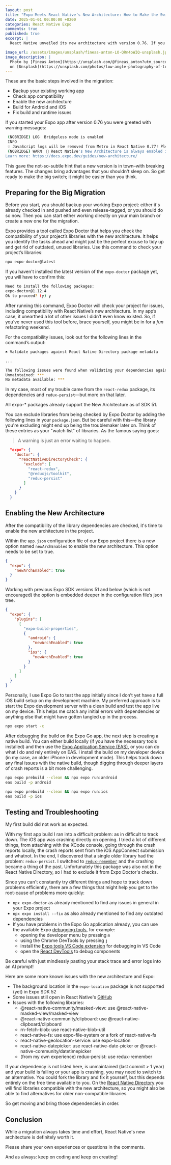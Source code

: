 ```yaml
---
layout: post
title: "Expo Meets React Native’s New Architecture: How to Make the Switch"
date: 2025-01-01 00:00:00 +0200
categories: React Native Expo
comments: true
published: true
excerpt: |
  React Native unveiled its new architecture with version 0.76. If you're planning to migrate your Expo project to this version, be prepared to navigate a few hurdles to get everything running smoothly again. Don’t worry—this guide has you covered.

image_url: /assets/images/unsplash/fineas-anton-LO-QRn4oWIQ-unsplash.jpg
image_description: |
  Photo by [Fineas Anton](https://unsplash.com/@fineas_anton?utm_source=unsplash&utm_medium=referral&utm_content=creditCopyText)
  on [Unsplash](https://unsplash.com/photos/low-angle-photography-of-transmission-tower-LO-QRn4oWIQ?utm_source=unsplash&utm_medium=referral&utm_content=creditCopyText)
---
```


These are the basic steps involved in the migration:

- Backup your existing working app
- Check app compatibility
- Enable the new architecture
- Build for Android and iOS
- Fix build and runtime issues

If you started your Expo app after version 0.76 you were greeted with warning messages:

```sh
 (NOBRIDGE) LOG  Bridgeless mode is enabled
 INFO
 💡 JavaScript logs will be removed from Metro in React Native 0.77! Please use React Native DevTools as your default tool. Tip: Type j in the terminal to open (requires Google Chrome or Microsoft Edge).
 (NOBRIDGE) WARN  🚨 React Native's New Architecture is always enabled in Expo Go, but it is not explicitly enabled your project app config. This may lead to unexpected behavior when you create a production or development build. Set "newArchEnabled": true in your app.json.
Learn more: https://docs.expo.dev/guides/new-architecture/
```

This gave the not-so-subtle hint that a new version is in town–with breaking features. The changes bring advantages that you shouldn't sleep on. So get ready to make the big switch; it might be easier than you think.

## Preparing for the Big Migration

Before you start, you should backup your working Expo project: either it's already checked in and pushed and even release-tagged, or you should do so now. Then you can start either working directly on your main branch or create a new one for the migration.

Expo provides a tool called Expo Doctor that helps you check the compatibility of your project’s libraries with the new architecture. It helps you identify the tasks ahead and might just be the perfect excuse to tidy up and get rid of outdated, unused libraries. Use this command to check your project’s libraries:

```sh
npx expo-doctor@latest
```

If you haven't installed the latest version of the `expo-doctor` package yet, you will have to confirm this:

```sh
Need to install the following packages:
expo-doctor@1.12.4
Ok to proceed? (y) y
```

After running this command, Expo Doctor will check your project for issues, including compatibility with React Native’s new architecture. In my app’s case, it unearthed a lot of other issues I didn’t even know existed. So, if you’ve never used this tool before, brace yourself, you might be in for a _fun_ refactoring weekend.

For the compatibility issues, look out for the following lines in the command’s output:

```sh
✖ Validate packages against React Native Directory package metadata

...

The following issues were found when validating your dependencies against React Native Directory:
Unmaintained: ***
No metadata available: ***
```

In my case, most of my trouble came from the `react-redux` package, its dependencies and `redux-persist`—but more on that later.

All expo-\* packages already support the New Architecture as of SDK 51.

You can exclude libraries from being checked by Expo Doctor by adding the following lines in your `package.json`. But be careful with this—the library you're excluding might end up being the troublemaker later on. Think of these entries as your "watch list" of libraries. As the famous saying goes:

> A warning is just an error waiting to happen.

```json
  "expo": {
    "doctor": {
      "reactNativeDirectoryCheck": {
        "exclude": [
          "react-redux",
          "@reduxjs/toolkit",
          "redux-persist"
        ]
      }
    }
  }
```

## Enabling the New Architecture

After the compatibility of the library dependencies are checked, it's time to enable the new architecture in the project.

Within the `app.json` configuration file of our Expo project there is a new option named `newArchEnabled` to enable the new architecture. This option needs to be set to true.

```json
{
  "expo": {
    "newArchEnabled": true
  }
}
```

Working with previous Expo SDK versions 51 and below (which is not encouraged) the option is embedded deeper in the configuration file’s json tree.

```json
{
  "expo": {
    "plugins": [
      [
        "expo-build-properties",
        {
          "android": {
            "newArchEnabled": true
          },
          "ios": {
            "newArchEnabled": true
          }
        }
      ]
    ]
  }
}
```

Personally, I use Expo Go to test the app initially since I don’t yet have a full iOS build setup on my development machine. My preferred approach is to start the Expo development server with a clean build and test the app live on my device. This helps me catch any initial errors with dependencies or anything else that might have gotten tangled up in the process.

```sh
npx expo start -c
```

After debugging the build on the Expo Go app, the next step is creating a native build. You can either build locally (if you have the necessary tools installed) and then use the [Expo Application Service (EAS)](https://expo.dev/eas), or you can do what I do and rely entirely on EAS. I install the build on my developer device (in my case, an older iPhone in development mode). This helps track down any final issues with the native build, though digging through deeper layers of crash reports is a bit more challenging.

```sh
npx expo prebuild --clean && npx expo run:android
eas build -p android
```

```sh
npx expo prebuild --clean && npx expo run:ios
eas build -p ios
```

## Testing and Troubleshooting

My first build did not work as expected.

With my first app build I ran into a difficult problem: as in difficult to track down. The iOS app was crashing directly on opening. I tried a lot of different things, from attaching with the XCode console, going through the crash reports locally, the crash reports sent from the iOS AppConnect submission and whatnot. In the end, I discovered that a single older library had the problem: `redux-persist`. I switched to [`redux-remember`](https://github.com/zewish/redux-remember) and the crashing became a thing of the past. Unfortunately this package was also not in the React Native Directory, so I had to exclude it from Expo Doctor's checks.

Since you can't constantly try different things and hope to track down problems efficiently, there are a few things that might help you get to the root-cause of problems more quickly:

- `npx expo-doctor` as already mentioned to find any issues in general in your Expo project
- `npx expo install --fix` as also already mentioned to find any outdated dependencies
- If you have problems in the Expo Go application already, you can use the available Expo [debugging tools](https://docs.expo.dev/debugging/tools/), for example:
  - opening the developer menu by pressing `m`
  - using the Chrome DevTools by pressing `j`
  - install the [Expo tools VS Code extension](https://github.com/expo/vscode-expo#readme) for debugging in VS Code
  - open the [React DevTools](https://docs.expo.dev/debugging/tools/#debugging-with-react-devtools) to debug components

Be careful with just mindlessly pasting your stack trace and error logs into an AI prompt!

Here are some more known issues with the new architecture and Expo:

- The background location in the `expo-location` package is not supported (yet) in Expo SDK 52
- Some issues still open in React Native's [GitHub](https://github.com/facebook/react-native/issues?q=is%3Aopen+is%3Aissue+label%3A%22Type%3A+New+Architecture%22)
- Issues with the following libraries:
  - @react-native-community/masked-view: use @react-native-masked-view/masked-view
  - @react-native-community/clipboard: use @react-native-clipboard/clipboard
  - rn-fetch-blob: use react-native-blob-util
  - react-native-fs: use expo-file-system or a fork of react-native-fs
  - react-native-geolocation-service: use expo-location
  - react-native-datepicker: use react-native-date-picker or @react-native-community/datetimepicker
  - (from my own experience) redux-persist: use redux-remember

If your dependency is not listed here, is unmaintained (last commit > 1 year) and your build is failing or your app is crashing, you may need to switch to an alternative. You could fork the library and fix it yourself, but this depends entirely on the free time available to you. On the [React Native Directory](https://reactnative.directory) you will find libraries compatible with the new architecture, so you might also be able to find alternatives for older non-compatible libraries.

So get moving and bring those dependencies in order.

## Conclusion

While a migration always takes time and effort, React Native's new architecture is definitely worth it.

Please share your own experiences or questions in the comments.

And as always: keep on coding and keep on creating!

